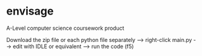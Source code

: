 # envisage
A-Level computer science coursework product

Download the zip file or each python file separately --> right-click main.py --> edit with IDLE or equivalent --> run the code (f5)

